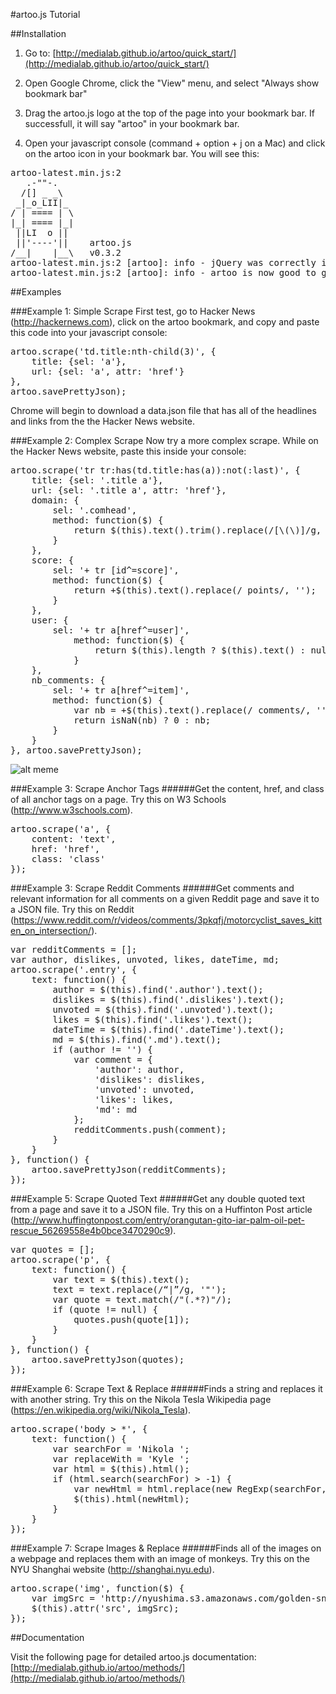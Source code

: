 #artoo.js Tutorial

##Installation
1. Go to: [http://medialab.github.io/artoo/quick_start/](http://medialab.github.io/artoo/quick_start/)

2. Open Google Chrome, click the "View" menu, and select "Always show bookmark bar"

3. Drag the artoo.js logo at the top of the page into your bookmark bar. If successfull, it will say "artoo" in your bookmark bar. 

4. Open your javascript console (command + option + j on a Mac) and click on the artoo icon in your bookmark bar. You will see this:

<pre>
artoo-latest.min.js:2    
   .-""-.   
  /[] _ _\  
 _|_o_LII|_ 
/ | ==== | \
|_| ==== |_|
 ||LI  o ||
 ||'----'||    artoo.js
/__|    |__\   v0.3.2
artoo-latest.min.js:2 [artoo]: info - jQuery was correctly injected into your page (v2.1.3).
artoo-latest.min.js:2 [artoo]: info - artoo is now good to go! "
</pre>

##Examples

###Example 1: Simple Scrape
First test, go to Hacker News (http://hackernews.com), click on the artoo bookmark, and copy and paste this code into your javascript console:

<pre>
artoo.scrape('td.title:nth-child(3)', {
	title: {sel: 'a'},
	url: {sel: 'a', attr: 'href'}
}, 
artoo.savePrettyJson);
</pre>

Chrome will begin to download a data.json file that has all of the headlines and links from the the Hacker News website.

###Example 2: Complex Scrape
Now try a more complex scrape. While on the Hacker News website, paste this inside your console:

<pre>
artoo.scrape('tr tr:has(td.title:has(a)):not(:last)', {
	title: {sel: '.title a'},
	url: {sel: '.title a', attr: 'href'},
	domain: {
		sel: '.comhead',
		method: function($) {
			return $(this).text().trim().replace(/[\(\)]/g, '');
	    }
	},
	score: {
		sel: '+ tr [id^=score]',
		method: function($) {
			return +$(this).text().replace(/ points/, '');
	    }
	},
	user: {
		sel: '+ tr a[href^=user]',
    		method: function($) {
      			return $(this).length ? $(this).text() : null;
    		}
  	},
	nb_comments: {
		sel: '+ tr a[href^=item]',
		method: function($) {
			var nb = +$(this).text().replace(/ comments/, '');
			return isNaN(nb) ? 0 : nb;
		}
	}
}, artoo.savePrettyJson);
</pre>

![alt meme](http://oi60.tinypic.com/12375mt.jpg)

###Example 3: Scrape Anchor Tags
######Get the content, href, and class of all anchor tags on a page. Try this on W3 Schools (http://www.w3schools.com).
<pre>
artoo.scrape('a', {
	content: 'text', 
	href: 'href', 
	class: 'class'
});
</pre>

###Example 3: Scrape Reddit Comments
######Get comments and relevant information for all comments on a given Reddit page and save it to a JSON file. Try this on Reddit (https://www.reddit.com/r/videos/comments/3pkqfj/motorcyclist_saves_kitten_on_intersection/).
<pre>
var redditComments = [];
var author, dislikes, unvoted, likes, dateTime, md;
artoo.scrape('.entry', {
	text: function() {
		author = $(this).find('.author').text();
		dislikes = $(this).find('.dislikes').text();
		unvoted = $(this).find('.unvoted').text();
		likes = $(this).find('.likes').text();
		dateTime = $(this).find('.dateTime').text();
		md = $(this).find('.md').text();
		if (author != '') {
			var comment = {
				'author': author,
				'dislikes': dislikes,
				'unvoted': unvoted,
				'likes': likes,
				'md': md	
			};
			redditComments.push(comment);
		}
	}
}, function() {
	artoo.savePrettyJson(redditComments);
});
</pre>

###Example 5: Scrape Quoted Text
######Get any double quoted text from a page and save it to a JSON file. Try this on a Huffinton Post article (http://www.huffingtonpost.com/entry/orangutan-gito-iar-palm-oil-pet-rescue_56269558e4b0bce3470290c9).
<pre>
var quotes = [];
artoo.scrape('p', {
	text: function() {
		var text = $(this).text();
		text = text.replace(/“|”/g, '"');
		var quote = text.match(/"(.*?)"/);
		if (quote != null) {
			quotes.push(quote[1]);
		}
	}
}, function() {
	artoo.savePrettyJson(quotes);
});
</pre>

###Example 6: Scrape Text & Replace
######Finds a string and replaces it with another string. Try this on the Nikola Tesla Wikipedia page (https://en.wikipedia.org/wiki/Nikola_Tesla).
<pre>
artoo.scrape('body > *', {
	text: function() {
		var searchFor = 'Nikola ';
		var replaceWith = 'Kyle ';
		var html = $(this).html();
		if (html.search(searchFor) > -1) {
			var newHtml = html.replace(new RegExp(searchFor, 'g'), replaceWith);
			$(this).html(newHtml);
		}
	}
});
</pre>

###Example 7: Scrape Images & Replace
######Finds all of the images on a webpage and replaces them with an image of monkeys. Try this on the NYU Shanghai website (http://shanghai.nyu.edu).
<pre>
artoo.scrape('img', function($) {
	var imgSrc = 'http://nyushima.s3.amazonaws.com/golden-snub-nose.jpg';
	$(this).attr('src', imgSrc);
});
</pre>

##Documentation

Visit the following page for detailed artoo.js documentation: [http://medialab.github.io/artoo/methods/](http://medialab.github.io/artoo/methods/)
